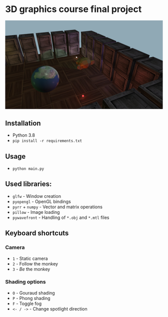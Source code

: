# 3D graphics course final project

![preview](preview.png)

## Installation

- Python 3.8
- `pip install -r requirements.txt`

## Usage

- `python main.py`

## Used libraries:

- `glfw` - Window creation
- `pyopengl` - OpenGL bindings
- `pyrr` + `numpy` - Vector and matrix operations
- `pillow` - Image loading
- `pywavefront` - Handling of `*.obj` and `*.mtl` files

## Keyboard shortcuts

### Camera

- `1` - Static camera
- `2` - Follow the monkey
- `3` - *Be* the monkey
  
### Shading options

- `O` - Gouraud shading
- `P` - Phong shading
- `F` - Toggle fog
- `<- / ->` - Change spotlight direction
